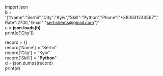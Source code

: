 import json  
b = '{"Name":"Serhii","City":"Kyiv","Skill":"Python","Phone":"+380631234567","Rate":2700,"Email":"serhshems@gmail.com"}'  
c = **json.loads(b)**  
print(c['City'])  
  
record = {}  
record['Name'] = "Serhii"  
record['City'] = "Kyiv"  
record['Skill'] = "**Python**"  
d = json.dumps(record)  
print(d)
